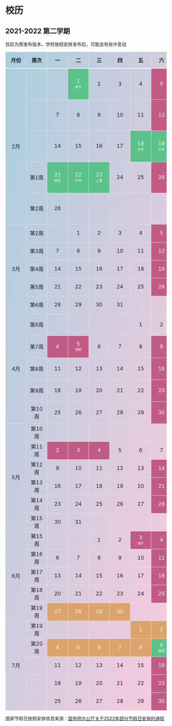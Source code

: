 # 校历

## 2021-2022 第二学期

目前为预发布版本。学校放假安排发布后，可能会有些许变动

<div id="calendar" class="" style="width: 100%;margin-left:auto; margin-right: auto;overflow-x: auto;">
    <table id="cTable" class="my-3 table  " style="text-align:center;margin:auto;">
        <thead>
        <tr>
        <th>月份</th>
        <th>周次</th>
        <th>一</th>
        <th>二</th>
        <th>三</th>
        <th>四</th>
        <th>五</th>
        <th>六</th>
        <th>日</th>
        <th class="un-show">活动</th>
        </tr>
        </thead>
        <tbody><tr><td rowspan="5" data-month="2" class="month">2月</td><td></td><td></td><td data-mday="2-1" class="schoolday"><div>1</div><div class="dayText">春节</div></td><td data-mday="2-2"><div>2</div></td><td data-mday="2-3"><div>3</div></td><td data-mday="2-4"><div>4</div></td><td class="weekend" data-mday="2-5"><div>5</div></td><td class="weekend" data-mday="2-6"><div>6</div></td><td rowspan="5" class="activities"><div>2月21日：学生报到、注册<br>2月18日-2月22日：本科生缓补考<br>2月20日-2月22日：研究生缓考<br>2月23日：开始上课</div></td></tr><tr><td></td><td data-mday="2-7"><div>7</div></td><td data-mday="2-8"><div>8</div></td><td data-mday="2-9"><div>9</div></td><td data-mday="2-10"><div>10</div></td><td data-mday="2-11"><div>11</div></td><td class="weekend" data-mday="2-12"><div>12</div></td><td class="weekend" data-mday="2-13"><div>13</div></td></tr><tr><td></td><td data-mday="2-14"><div>14</div></td><td data-mday="2-15"><div>15</div></td><td data-mday="2-16"><div>16</div></td><td data-mday="2-17"><div>17</div></td><td data-mday="2-18" class="schoolday"><div>18</div><div class="dayText">补考</div></td><td class="weekend schoolday" data-mday="2-19"><div>19</div><div class="dayText">补考</div></td><td class="weekend schoolday" data-mday="2-20"><div>20</div><div class="dayText">补考</div></td></tr><tr><td>第1周</td><td data-mday="2-21" class="schoolday"><div>21</div><div class="dayText">报到</div></td><td data-mday="2-22" class="schoolday"><div>22</div><div class="dayText">补考</div></td><td data-mday="2-23" class="schoolday"><div>23</div><div class="dayText">上课</div></td><td data-mday="2-24"><div>24</div></td><td data-mday="2-25"><div>25</div></td><td class="weekend" data-mday="2-26"><div>26</div></td><td class="weekend" data-mday="2-27"><div>27</div></td></tr><tr><td>第2周</td><td data-mday="2-28"><div>28</div></td><td> </td><td> </td><td> </td><td> </td><td> </td><td> </td></tr><tr><td rowspan="5" data-month="3" class="month">3月</td><td>第2周</td><td></td><td data-mday="3-1"><div>1</div></td><td data-mday="3-2"><div>2</div></td><td data-mday="3-3"><div>3</div></td><td data-mday="3-4"><div>4</div></td><td class="weekend" data-mday="3-5"><div>5</div></td><td class="weekend" data-mday="3-6"><div>6</div></td><td rowspan="5" class="activities"></td></tr><tr><td>第3周</td><td data-mday="3-7"><div>7</div></td><td data-mday="3-8"><div>8</div></td><td data-mday="3-9"><div>9</div></td><td data-mday="3-10"><div>10</div></td><td data-mday="3-11"><div>11</div></td><td class="weekend" data-mday="3-12"><div>12</div></td><td class="weekend" data-mday="3-13"><div>13</div></td></tr><tr><td>第4周</td><td data-mday="3-14"><div>14</div></td><td data-mday="3-15"><div>15</div></td><td data-mday="3-16"><div>16</div></td><td data-mday="3-17"><div>17</div></td><td data-mday="3-18"><div>18</div></td><td class="weekend" data-mday="3-19"><div>19</div></td><td class="weekend" data-mday="3-20"><div>20</div></td></tr><tr><td>第5周</td><td data-mday="3-21"><div>21</div></td><td data-mday="3-22"><div>22</div></td><td data-mday="3-23"><div>23</div></td><td data-mday="3-24"><div>24</div></td><td data-mday="3-25"><div>25</div></td><td class="weekend" data-mday="3-26"><div>26</div></td><td class="weekend" data-mday="3-27"><div>27</div></td></tr><tr><td>第6周</td><td data-mday="3-28"><div>28</div></td><td data-mday="3-29"><div>29</div></td><td data-mday="3-30"><div>30</div></td><td data-mday="3-31"><div>31</div></td><td> </td><td> </td><td> </td></tr><tr><td rowspan="5" data-month="4" class="month">4月</td><td>第6周</td><td></td><td></td><td></td><td></td><td data-mday="4-1"><div>1</div></td><td class="" data-mday="4-2"><div>2</div></td><td class="weekend" data-mday="4-3"><div>3</div></td><td rowspan="5" class="activities"><div>4月2日：清明节假期补课<br>4月3日-4月5日：清明节放假<br>4月24日：清明节放假补课</div></td></tr><tr><td>第7周</td><td data-mday="4-4" class="holiday"><div>4</div></td><td data-mday="4-5" class="holiday"><div>5</div><div class="dayText">清明</div></td><td data-mday="4-6"><div>6</div></td><td data-mday="4-7"><div>7</div></td><td data-mday="4-8"><div>8</div></td><td class="weekend" data-mday="4-9"><div>9</div></td><td class="weekend" data-mday="4-10"><div>10</div></td></tr><tr><td>第8周</td><td data-mday="4-11"><div>11</div></td><td data-mday="4-12"><div>12</div></td><td data-mday="4-13"><div>13</div></td><td data-mday="4-14"><div>14</div></td><td data-mday="4-15"><div>15</div></td><td class="weekend" data-mday="4-16"><div>16</div></td><td class="weekend" data-mday="4-17"><div>17</div></td></tr><tr><td>第9周</td><td data-mday="4-18"><div>18</div></td><td data-mday="4-19"><div>19</div></td><td data-mday="4-20"><div>20</div></td><td data-mday="4-21"><div>21</div></td><td data-mday="4-22"><div>22</div></td><td class="weekend" data-mday="4-23"><div>23</div></td><td class="" data-mday="4-24"><div>24</div></td></tr><tr><td>第10周</td><td data-mday="4-25"><div>25</div></td><td data-mday="4-26"><div>26</div></td><td data-mday="4-27"><div>27</div></td><td data-mday="4-28"><div>28</div></td><td data-mday="4-29"><div>29</div></td><td class="weekend holiday" data-mday="4-30"><div>30</div></td><td> </td></tr><tr><td rowspan="6" data-month="5" class="month">5月</td><td>第10周</td><td></td><td></td><td></td><td></td><td></td><td></td><td class="holiday" data-mday="5-1"><div>1</div><div class="dayText">劳动</div></td><td rowspan="6" class="activities"><div >5月1日-5月4日：劳动节放假<br>5月7日：劳动节假期补课</div></td></tr><tr><td>第11周</td><td data-mday="5-2" class="holiday"><div>2</div></td><td data-mday="5-3" class="holiday"><div>3</div></td><td data-mday="5-4" class="holiday"><div>4</div></td><td data-mday="5-5"><div>5</div></td><td data-mday="5-6"><div>6</div></td><td class="" data-mday="5-7"><div>7</div></td><td class="weekend" data-mday="5-8"><div>8</div></td></tr><tr><td>第12周</td><td data-mday="5-9"><div>9</div></td><td data-mday="5-10"><div>10</div></td><td data-mday="5-11"><div>11</div></td><td data-mday="5-12"><div>12</div></td><td data-mday="5-13"><div>13</div></td><td class="weekend" data-mday="5-14"><div>14</div></td><td class="weekend" data-mday="5-15"><div>15</div></td></tr><tr><td>第13周</td><td data-mday="5-16"><div>16</div></td><td data-mday="5-17"><div>17</div></td><td data-mday="5-18"><div>18</div></td><td data-mday="5-19"><div>19</div></td><td data-mday="5-20"><div>20</div></td><td class="weekend" data-mday="5-21"><div>21</div></td><td class="weekend" data-mday="5-22"><div>22</div></td></tr><tr><td>第14周</td><td data-mday="5-23"><div>23</div></td><td data-mday="5-24"><div>24</div></td><td data-mday="5-25"><div>25</div></td><td data-mday="5-26"><div>26</div></td><td data-mday="5-27"><div>27</div></td><td class="weekend" data-mday="5-28"><div>28</div></td><td class="weekend" data-mday="5-29"><div>29</div></td></tr><tr><td>第15周</td><td data-mday="5-30"><div>30</div></td><td data-mday="5-31"><div>31</div></td><td> </td><td> </td><td> </td><td> </td><td> </td></tr><tr><td rowspan="5" data-month="6" class="month">6月</td><td>第15周</td><td></td><td></td><td data-mday="6-1"><div>1</div></td><td data-mday="6-2"><div>2</div></td><td data-mday="6-3" class="holiday"><div>3</div><div class="dayText">端午</div></td><td class="weekend" data-mday="6-4"><div>4</div></td><td class="weekend" data-mday="6-5"><div>5</div></td><td rowspan="5" class="activities"><div>6月3日-6月5日：端午节放假<br>6月27日-7月8日：考试周</div></td></tr><tr><td>第16周</td><td data-mday="6-6"><div>6</div></td><td data-mday="6-7"><div>7</div></td><td data-mday="6-8"><div>8</div></td><td data-mday="6-9"><div>9</div></td><td data-mday="6-10"><div>10</div></td><td class="weekend" data-mday="6-11"><div>11</div></td><td class="weekend" data-mday="6-12"><div>12</div></td></tr><tr><td>第17周</td><td data-mday="6-13"><div>13</div></td><td data-mday="6-14"><div>14</div></td><td data-mday="6-15"><div>15</div></td><td data-mday="6-16"><div>16</div></td><td data-mday="6-17"><div>17</div></td><td class="weekend" data-mday="6-18"><div>18</div></td><td class="weekend" data-mday="6-19"><div>19</div></td></tr><tr><td>第18周</td><td data-mday="6-20"><div>20</div></td><td data-mday="6-21"><div>21</div></td><td data-mday="6-22"><div>22</div></td><td data-mday="6-23"><div>23</div></td><td data-mday="6-24"><div>24</div></td><td class="weekend" data-mday="6-25"><div>25</div></td><td class="weekend" data-mday="6-26"><div>26</div></td></tr><tr><td>第19周</td><td data-mday="6-27" class="exam"><div>27</div></td><td data-mday="6-28" class="exam"><div>28</div></td><td data-mday="6-29" class="exam"><div>29</div></td><td data-mday="6-30" class="exam"><div>30</div></td><td> </td><td> </td><td> </td></tr><tr><td rowspan="5" data-month="7" class="month">7月</td><td>第19周</td><td></td><td></td><td></td><td></td><td data-mday="7-1" class="exam"><div>1</div></td><td class="weekend exam" data-mday="7-2"><div>2</div></td><td class="weekend exam" data-mday="7-3"><div>3</div></td><td rowspan="5" class="activities"><div >6月27日-7月8日：考试周</div></td></tr><tr><td>第20周</td><td data-mday="7-4" class="exam"><div>4</div></td><td data-mday="7-5" class="exam"><div>5</div></td><td data-mday="7-6" class="exam"><div>6</div></td><td data-mday="7-7" class="exam"><div>7</div></td><td data-mday="7-8" class="exam"><div>8</div></td><td class="weekend schoolday" data-mday="7-9"><div>9</div><div class="dayText">放假</div></td><td class="weekend" data-mday="7-10"><div>10</div></td></tr><tr><td></td><td data-mday="7-11"><div>11</div></td><td data-mday="7-12"><div>12</div></td><td data-mday="7-13"><div>13</div></td><td data-mday="7-14"><div>14</div></td><td data-mday="7-15"><div>15</div></td><td class="weekend" data-mday="7-16"><div>16</div></td><td class="weekend" data-mday="7-17"><div>17</div></td></tr><tr><td></td><td data-mday="7-18"><div>18</div></td><td data-mday="7-19"><div>19</div></td><td data-mday="7-20"><div>20</div></td><td data-mday="7-21"><div>21</div></td><td data-mday="7-22"><div>22</div></td><td class="weekend" data-mday="7-23"><div>23</div></td><td class="weekend" data-mday="7-24"><div>24</div></td></tr><tr><td></td><td data-mday="7-25"><div>25</div></td><td data-mday="7-26"><div>26</div></td><td data-mday="7-27"><div>27</div></td><td data-mday="7-28"><div>28</div></td><td data-mday="7-29"><div>29</div></td><td class="weekend" data-mday="7-30"><div>30</div></td><td class="weekend" data-mday="7-31"><div>31</div></td></tr></tbody>
</table>
</div>
<style>
.table {
    border-collapse: collapse;
    background: linear-gradient(to bottom right, rgba(142, 193, 214, 0.76), rgba(250, 194, 217, 0.877));
    /* backdrop-filter: blur(2px); */
}
td, th{
    border: 1px solid rgb(226, 226, 226);
}
th{
    border-bottom: 2px solid rgb(255, 255, 255);
    padding: 0.8em;
    min-width: 2em;
}
.table td {
    text-align: center;
    min-width: 3em;
    height: 3.5em; 
    /* border-radius: 10px; */
    margin: 1px;
}
.table  .month {
    vertical-align: middle!important;
}
.table  .activities {
    color: #4b4b4b;
    text-align: left;
    vertical-align: baseline;
    font-size: medium;
}
#cTable td:hover ,
#cTable .weekend:hover,  
#cTable .holiday:hover{
    color: #000;
    background-color: rgb(255, 252, 238);
}
#cTable .weekend,  
#cTable .holiday {
    color: aliceblue;
    background-color: #c25b84;
}
#cTable .schoolday {
    color: aliceblue;
    background-color: #5bc289;
}
#cTable .exam {
    color: aliceblue;
    background-color: #dda36d;
}
#cTable .dayText {
    font-size: x-small;
}
@media (min-width: 350px) and (max-width: 767px)  {
    .un-show, .activities{
        display: none;
    }
}
</style>

国家节假日放假安排信息来源：[国务院办公厅关于2022年部分节假日安排的通知](http://www.gov.cn/xinwen/2021-10/25/content_5644875.htm)
